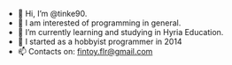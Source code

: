 - 👋 Hi, I’m @tinke90.
- 👀 I am interested of programming in general.
- 🌱 I’m currently learning and studying in Hyria Education.
- 💞️ I started as a hobbyist programmer in 2014
- 📫 Contacts on: fintoy.flr@gmail.com

<!---
tinke90/tinke90 is a ✨ special ✨ repository because its `README.md` (this file) appears on your GitHub profile.
You can click the Preview link to take a look at your changes.
--->

